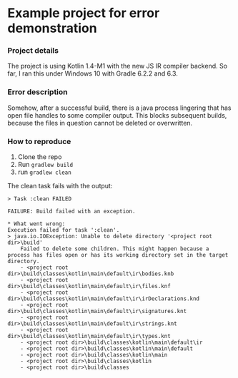 # Example project for error demonstration

### Project details
The project is using Kotlin 1.4-M1 with the new JS IR compiler backend.
So far, I ran this under Windows 10 with Gradle 6.2.2 and 6.3.

### Error description
Somehow, after a successful build, there is a java process lingering that has open file handles to some compiler output.
This blocks subsequent builds, because the files in question cannot be deleted or overwritten.

### How to reproduce
1. Clone the repo
1. Run `gradlew build`
1. run `gradlew clean`

The clean task fails with the output:
```
> Task :clean FAILED

FAILURE: Build failed with an exception.

* What went wrong:
Execution failed for task ':clean'.
> java.io.IOException: Unable to delete directory '<project root dir>\build'
    Failed to delete some children. This might happen because a process has files open or has its working directory set in the target directory.
    - <project root dir>\build\classes\kotlin\main\default\ir\bodies.knb
    - <project root dir>\build\classes\kotlin\main\default\ir\files.knf
    - <project root dir>\build\classes\kotlin\main\default\ir\irDeclarations.knd
    - <project root dir>\build\classes\kotlin\main\default\ir\signatures.knt
    - <project root dir>\build\classes\kotlin\main\default\ir\strings.knt
    - <project root dir>\build\classes\kotlin\main\default\ir\types.knt
    - <project root dir>\build\classes\kotlin\main\default\ir
    - <project root dir>\build\classes\kotlin\main\default
    - <project root dir>\build\classes\kotlin\main
    - <project root dir>\build\classes\kotlin
    - <project root dir>\build\classes
```
